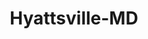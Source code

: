 ---
title: Hyattsville-MD
slug: hyattsville-md
f_state:
- cms/state/maryland.md
f_locations:
- cms/payday-loan/1-percent-check-cashing-6.md
- cms/payday-loan/abraham-zayid-808.md
- cms/payday-loan/americas-cash-express-4392.md
- cms/payday-loan/americas-cash-express-4394.md
- cms/payday-loan/americas-cash-express-4395.md
- cms/payday-loan/americas-cash-express-4396.md
- cms/payday-loan/bancomercio-de-el-salvador-inc-5115.md
- cms/payday-loan/best-price-check-cashing-5238.md
- cms/payday-loan/cashin-checks-etc-9113.md
- cms/payday-loan/cbi-of-maryland-inc-9522.md
- cms/payday-loan/check-cash-10493.md
- cms/payday-loan/check-cash-depot-10532.md
- cms/payday-loan/check-cash-depot-10533.md
- cms/payday-loan/check-cash-inc-10547.md
- cms/payday-loan/check-cashing-10740.md
- cms/payday-loan/check-cast-depot-11025.md
- cms/payday-loan/checks-cashed-lang-14613.md
- cms/payday-loan/eagle-check-cashing-16436.md
- cms/payday-loan/first-east-inc-18587.md
- cms/payday-loan/gm-2-inc-19030.md
- cms/payday-loan/jb-cash-19842.md
- cms/payday-loan/kenilworth-car-wash-19993.md
- cms/payday-loan/stadium-mart-26891.md
updated-on: '2024-05-30T13:41:28.615Z'
created-on: '2024-05-30T13:41:28.615Z'
published-on: '2024-05-30T13:54:32.469Z'
f_city: Hyattsville
layout: '[city].html'
tags: city
---